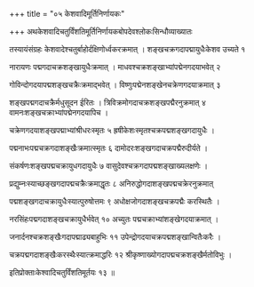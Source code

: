 +++
title = "०५ केशवादिमूर्तिनिर्णायकः"

+++
अथकेशवादिचतुर्विंशतिमूर्तिनिर्णायकबोपदेवश्लोकःसिन्धौव्याख्यातः

तस्यायंसंग्रहः केशवादेश्चतुर्बाहोर्दक्षिणोर्ध्वकरक्रमात् । शङ्खचक्रगदापद्मायुधैःकेशव उच्यते १

नारायणः पद्मगदाचक्रशङ्खायुधैःक्रमात् । माधवश्चक्रशङ्खाभ्यांपद्मेनगदयाभवेत् २

गोविन्दोगदयापद्मशङ्खचक्रैःक्रमाद्भवेत् । विष्णुःपद्मेनशङ्खेनचक्रेणगदयाक्रमात् ३

शङ्खपद्मगदाचक्रैर्मधुसूदन ईरितः । त्रिविक्रमोगदाचक्रशङ्खपद्मैरनुक्रमात् ४ वामनःशङ्खचक्राभ्यांपद्मेनगदयापिच ।

चक्रेणगदयाशङ्खपद्माभ्यांश्रीधरःस्मृतः ५ ह्रषीकेशःस्मृतश्चक्रपद्मशङ्खगदायुधैः ।

पद्मनाभःपद्मचक्रगदाशङ्खैःक्रमात्स्मृतः ६ दामोदरःशङ्खगदाचक्रपद्मैरुदीर्यते ।

संकर्षणःशङ्खपद्मचक्रायुधगदायुधैः ७ वासुदेवश्चक्रगदापद्मशङ्खाख्यलक्षणेः ।

प्रद्युम्नःस्याच्छङ्खगदापद्मचक्रैःक्रमाद्धृतः ८ अनिरुद्धोगदाशङ्खपद्मचक्रेरनुक्रमात्

पद्मशङ्खगदाचक्रायुधैःस्यात्पुरुषोत्तमः ९ अधोक्षजोगदाशङ्खचक्रपद्मैः करस्थितैः ।

नरसिंहःपद्मगदाशङ्खचक्रायुधैर्भवेत् १० अच्युतः पद्मचक्राभ्यांशङ्खेगदयाक्रमात् ।

जनार्दनश्चक्रशङ्खैःगदापद्माढ्यबाहुभिः ११ उपेन्द्रोगदयाचक्रपद्मशङ्खान्वितैःकरैः ।

चक्रपद्मगदाशङ्खैःकरस्थैःस्यात्क्रमाद्धरिः १२ श्रीकृष्णाख्योगदापद्मचक्रशङ्खैर्मतोविभुः ।

इतिप्रोक्ताःकेश्वादिचतुर्विंशतिमूर्तयः १३ ॥
